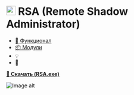 # <img src="https://github.com/Lifailon/RSA/blob/rsa/Image/ico/RSA-Logo.ico" width="25" /> RSA (Remote Shadow Administrator)

- [📘 Функционал](##Функционал)
- [📦 Модули](https://github.com/Lifailon/RSA-Modules)
- 💡
- 📄

**[🚀 Скачать (RSA.exe)](https://github.com/Lifailon/RSA/releases)**

![Image alt]()

  

